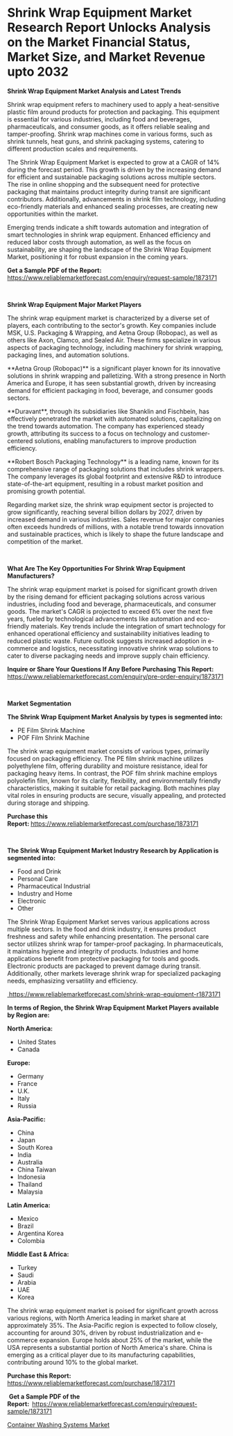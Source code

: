 <p><h1>Shrink Wrap Equipment Market Research Report Unlocks Analysis on the Market Financial Status, Market Size, and Market Revenue upto 2032</h1></p><p><strong>Shrink Wrap Equipment Market Analysis and Latest Trends</strong></p>
<p><p>Shrink wrap equipment refers to machinery used to apply a heat-sensitive plastic film around products for protection and packaging. This equipment is essential for various industries, including food and beverages, pharmaceuticals, and consumer goods, as it offers reliable sealing and tamper-proofing. Shrink wrap machines come in various forms, such as shrink tunnels, heat guns, and shrink packaging systems, catering to different production scales and requirements.</p><p>The Shrink Wrap Equipment Market is expected to grow at a CAGR of 14% during the forecast period. This growth is driven by the increasing demand for efficient and sustainable packaging solutions across multiple sectors. The rise in online shopping and the subsequent need for protective packaging that maintains product integrity during transit are significant contributors. Additionally, advancements in shrink film technology, including eco-friendly materials and enhanced sealing processes, are creating new opportunities within the market.</p><p>Emerging trends indicate a shift towards automation and integration of smart technologies in shrink wrap equipment. Enhanced efficiency and reduced labor costs through automation, as well as the focus on sustainability, are shaping the landscape of the Shrink Wrap Equipment Market, positioning it for robust expansion in the coming years.</p></p>
<p><strong>Get a Sample PDF of the Report:&nbsp;</strong> <a href="https://www.reliablemarketforecast.com/enquiry/request-sample/1873171?utm_campaign=2195&utm_medium=2&utm_source=Github&utm_content=ia&utm_term=16022025&utm_id=shrink-wrap-equipment">https://www.reliablemarketforecast.com/enquiry/request-sample/1873171</a></p>
<p>&nbsp;</p>
<p><strong>Shrink Wrap Equipment Major Market Players</strong></p>
<p><p>The shrink wrap equipment market is characterized by a diverse set of players, each contributing to the sector's growth. Key companies include MSK, U.S. Packaging & Wrapping, and Aetna Group (Robopac), as well as others like Axon, Clamco, and Sealed Air. These firms specialize in various aspects of packaging technology, including machinery for shrink wrapping, packaging lines, and automation solutions.</p><p>**Aetna Group (Robopac)** is a significant player known for its innovative solutions in shrink wrapping and palletizing. With a strong presence in North America and Europe, it has seen substantial growth, driven by increasing demand for efficient packaging in food, beverage, and consumer goods sectors.</p><p>**Duravant**, through its subsidiaries like Shanklin and Fischbein, has effectively penetrated the market with automated solutions, capitalizing on the trend towards automation. The company has experienced steady growth, attributing its success to a focus on technology and customer-centered solutions, enabling manufacturers to improve production efficiency.</p><p>**Robert Bosch Packaging Technology** is a leading name, known for its comprehensive range of packaging solutions that includes shrink wrappers. The company leverages its global footprint and extensive R&D to introduce state-of-the-art equipment, resulting in a robust market position and promising growth potential.</p><p>Regarding market size, the shrink wrap equipment sector is projected to grow significantly, reaching several billion dollars by 2027, driven by increased demand in various industries. Sales revenue for major companies often exceeds hundreds of millions, with a notable trend towards innovation and sustainable practices, which is likely to shape the future landscape and competition of the market.</p></p>
<p>&nbsp;</p>
<p><strong>What Are The Key Opportunities For Shrink Wrap Equipment Manufacturers?</strong></p>
<p><p>The shrink wrap equipment market is poised for significant growth driven by the rising demand for efficient packaging solutions across various industries, including food and beverage, pharmaceuticals, and consumer goods. The market's CAGR is projected to exceed 6% over the next five years, fueled by technological advancements like automation and eco-friendly materials. Key trends include the integration of smart technology for enhanced operational efficiency and sustainability initiatives leading to reduced plastic waste. Future outlook suggests increased adoption in e-commerce and logistics, necessitating innovative shrink wrap solutions to cater to diverse packaging needs and improve supply chain efficiency.</p></p>
<p><strong>Inquire or Share Your Questions If Any Before Purchasing This Report:</strong> <a href="https://www.reliablemarketforecast.com/enquiry/pre-order-enquiry/1873171?utm_campaign=2195&utm_medium=2&utm_source=Github&utm_content=ia&utm_term=16022025&utm_id=shrink-wrap-equipment">https://www.reliablemarketforecast.com/enquiry/pre-order-enquiry/1873171</a></p>
<p>&nbsp;</p>
<p><strong>Market Segmentation</strong></p>
<p><strong>The Shrink Wrap Equipment Market Analysis by types is segmented into:</strong></p>
<p><ul><li>PE Film Shrink Machine</li><li>POF Film Shrink Machine</li></ul></p>
<p><p>The shrink wrap equipment market consists of various types, primarily focused on packaging efficiency. The PE film shrink machine utilizes polyethylene film, offering durability and moisture resistance, ideal for packaging heavy items. In contrast, the POF film shrink machine employs polyolefin film, known for its clarity, flexibility, and environmentally friendly characteristics, making it suitable for retail packaging. Both machines play vital roles in ensuring products are secure, visually appealing, and protected during storage and shipping.</p></p>
<p><strong>Purchase this Report:&nbsp;</strong><a href="https://www.reliablemarketforecast.com/purchase/1873171?utm_campaign=2195&utm_medium=2&utm_source=Github&utm_content=ia&utm_term=16022025&utm_id=shrink-wrap-equipment">https://www.reliablemarketforecast.com/purchase/1873171</a></p>
<p>&nbsp;</p>
<p><strong>The Shrink Wrap Equipment Market Industry Research by Application is segmented into:</strong></p>
<p><ul><li>Food and Drink</li><li>Personal Care</li><li>Pharmaceutical Industrial</li><li>Industry and Home</li><li>Electronic</li><li>Other</li></ul></p>
<p><p>The Shrink Wrap Equipment Market serves various applications across multiple sectors. In the food and drink industry, it ensures product freshness and safety while enhancing presentation. The personal care sector utilizes shrink wrap for tamper-proof packaging. In pharmaceuticals, it maintains hygiene and integrity of products. Industries and home applications benefit from protective packaging for tools and goods. Electronic products are packaged to prevent damage during transit. Additionally, other markets leverage shrink wrap for specialized packaging needs, emphasizing versatility and efficiency.</p></p>
<p><a href="https://www.reliablemarketforecast.com/shrink-wrap-equipment-r1873171?utm_campaign=2195&utm_medium=2&utm_source=Github&utm_content=ia&utm_term=16022025&utm_id=shrink-wrap-equipment">&nbsp;https://www.reliablemarketforecast.com/shrink-wrap-equipment-r1873171</a></p>
<p><strong>In terms of Region, the Shrink Wrap Equipment Market Players available by Region are:</strong></p>
<p>
    <p> <strong> North America: </strong>
        <ul>
            <li>United States</li>
            <li>Canada</li>
        </ul>
        </p> 
    <p> <strong> Europe: </strong>
        <ul>
            <li>Germany</li>
            <li>France</li>
            <li>U.K.</li>
            <li>Italy</li>
            <li>Russia</li>
        </ul>
        </p> 
    <p> <strong> Asia-Pacific: </strong>
        <ul>
            <li>China</li>
            <li>Japan</li>
            <li>South Korea</li>
            <li>India</li>
            <li>Australia</li>
            <li>China Taiwan</li>
            <li>Indonesia</li>
            <li>Thailand</li>
            <li>Malaysia</li>
        </ul>
        </p> 
    <p> <strong> Latin America: </strong>
        <ul>
            <li>Mexico</li>
            <li>Brazil</li>
            <li>Argentina Korea</li>
            <li>Colombia</li>
        </ul>
        </p> 
    <p> <strong> Middle East & Africa: </strong>
        <ul>
            <li>Turkey</li>
            <li>Saudi</li>
            <li>Arabia</li>
            <li>UAE</li>
            <li>Korea</li>
        </ul>
    </p>
    </p>
<p><p>The shrink wrap equipment market is poised for significant growth across various regions, with North America leading in market share at approximately 35%. The Asia-Pacific region is expected to follow closely, accounting for around 30%, driven by robust industrialization and e-commerce expansion. Europe holds about 25% of the market, while the USA represents a substantial portion of North America's share. China is emerging as a critical player due to its manufacturing capabilities, contributing around 10% to the global market.</p></p>
<p><strong>Purchase this Report: </strong><a href="https://www.reliablemarketforecast.com/purchase/1873171?utm_campaign=2195&utm_medium=2&utm_source=Github&utm_content=ia&utm_term=16022025&utm_id=shrink-wrap-equipment">https://www.reliablemarketforecast.com/purchase/1873171</a></p>
<p>&nbsp;<strong>Get a Sample PDF of the Report:&nbsp;&nbsp;</strong><a href="https://www.reliablemarketforecast.com/enquiry/request-sample/1873171?utm_campaign=2195&utm_medium=2&utm_source=Github&utm_content=ia&utm_term=16022025&utm_id=shrink-wrap-equipment">https://www.reliablemarketforecast.com/enquiry/request-sample/1873171</a></p>
<p><strong></strong></p>
<p><p><a href="https://github.com/edacruz6/Market-Research-Report-List-1/blob/main/container-washing-systems-market.md?utm_campaign=2195&utm_medium=2&utm_source=Github&utm_content=ia&utm_term=16022025&utm_id=shrink-wrap-equipment">Container Washing Systems Market</a></p></p>